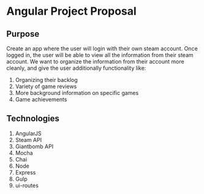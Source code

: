 # Angular Project Proposal

## Purpose
Create an app where the user will login with their own steam account.  Once logged in, the user will be able to view all the information from their steam account.  We want to organize the information from their account more cleanly, and give the user additionally functionality like:
1. Organizing their backlog
1. Variety of game reviews
1. More background information on specific games
1. Game achievements


## Technologies
1. AngularJS
1. Steam API
1. Giantbomb API
1. Mocha
1. Chai
1. Node
1. Express
1. Gulp
1. ui-routes
